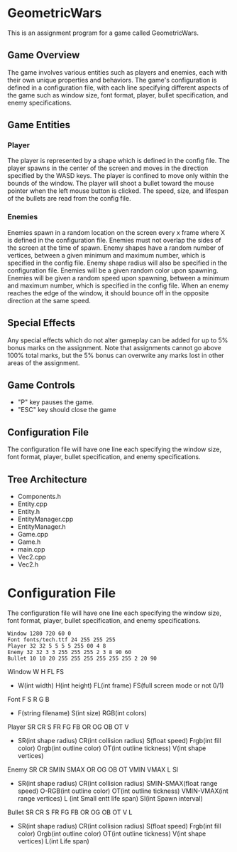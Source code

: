 # GeometricWars

This is an assignment program for a game called GeometricWars.

## Game Overview

The game involves various entities such as players and enemies, each with their own unique properties and behaviors. The game's configuration is defined in a configuration file, with each line specifying different aspects of the game such as window size, font format, player, bullet specification, and enemy specifications.

## Game Entities

### Player

The player is represented by a shape which is defined in the config file. The player spawns in the center of the screen and moves in the direction specified by the WASD keys. The player is confined to move only within the bounds of the window. The player will shoot a bullet toward the mouse pointer when the left mouse button is clicked. The speed, size, and lifespan of the bullets are read from the config file.

### Enemies

Enemies spawn in a random location on the screen every x frame where X is defined in the configuration file. Enemies must not overlap the sides of the screen at the time of spawn. Enemy shapes have a random number of vertices, between a given minimum and maximum number, which is specified in the config file. Enemy shape radius will also be specified in the configuration file. Enemies will be a given random color upon spawning. Enemies will be given a random speed upon spawning, between a minimum and maximum number, which is specified in the config file. When an enemy reaches the edge of the window, it should bounce off in the opposite direction at the same speed.

## Special Effects

Any special effects which do not alter gameplay can be added for up to 5% bonus marks on the assignment. Note that assignments cannot go above 100% total marks, but the 5% bonus can overwrite any marks lost in other areas of the assignment.

## Game Controls

- "P" key pauses the game.
- "ESC" key should close the game

## Configuration File

The configuration file will have one line each specifying the window size, font format, player, bullet specification, and enemy specifications.

## Tree Architecture

- Components.h
- Entity.cpp
- Entity.h
- EntityManager.cpp
- EntityManager.h
- Game.cpp
- Game.h
- main.cpp
- Vec2.cpp
- Vec2.h



# Configuration File

The configuration file will have one line each specifying the window size, font format, player, bullet specification, and enemy specifications.

```
Window 1280 720 60 0
Font fonts/tech.ttf 24 255 255 255
Player 32 32 5 5 5 5 255 00 4 8
Enemy 32 32 3 3 255 255 255 2 3 8 90 60
Bullet 10 10 20 255 255 255 255 255 255 2 20 90
```

Window W H FL FS
- W(int width) H(int height) FL(int frame) FS(full screen mode or not 0/1)

Font F S R G B
- F(string filename) S(int size) RGB(int colors)

Player SR CR S FR FG FB OR OG OB OT V
- SR(int shape radius) CR(int collision radius) S(float speed) Frgb(int fill color) Orgb(int outline color) OT(int outline tickness) V(int shape vertices)

Enemy SR CR SMIN SMAX OR OG OB OT VMIN VMAX L SI
- SR(int shape radius) CR(int collision radius) SMIN-SMAX(float range speed) O-RGB(int outline color) OT(int outline tickness) VMIN-VMAX(int range vertices) L (int Small entt life span) SI(int Spawn interval)

Bullet SR CR S FR FG FB OR OG OB OT V L
- SR(int shape radius) CR(int collision radius) S(float speed) Frgb(int fill color) Orgb(int outline color) OT(int outline tickness) V(int shape vertices) L(int Life span)